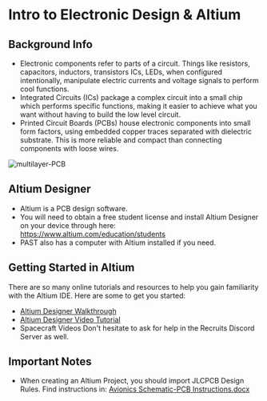 # Intro to Electronic Design & Altium

## Background Info
- Electronic components refer to parts of a circuit. Things like resistors, capacitors, inductors, transistors ICs, LEDs,
  when configured intentionally, manipulate electric currents and voltage signals to perform cool functions.
- Integrated Circuits (ICs) package a complex circuit into a small chip which performs specific functions, making it
  easier to achieve what you want without having to build the low level circuit.
- Printed Circuit Boards (PCBs) house electronic components into small form factors, using embedded copper traces separated with
  dielectric substrate. This is more reliable and compact than connecting components with loose wires.

![multilayer-PCB](https://github.com/user-attachments/assets/8d89323d-6e92-4b4d-b280-80d59e20141c)

## Altium Designer
- Altium is a PCB design software.
- You will need to obtain a free student license and install Altium Designer on your device through here:
  https://www.altium.com/education/students
- PAST also has a computer with Altium installed if you need.

## Getting Started in Altium
There are so many online tutorials and resources to help you gain familiarity with the Altium IDE. Here are some to 
get you started:
- [Altium Designer Walkthrough](https://www.altium.com/documentation/altium-designer/tutorial-complete-design-walkthrough?srsltid=AfmBOoqkGIepiJsCApQ-1vasckeoRjSUaeAYHLYKAWCuF9ruBfx9nrcR#the-design)
- [Altium Designer Video Tutorial](https://www.youtube.com/watch?v=YTGzncKU5RY)
- Spacecraft Videos
Don't hesitate to ask for help in the Recruits Discord Server as well.

## Important Notes
- When creating an Altium Project, you should import JLCPCB Design Rules. Find instructions in:
  [Avionics Schematic-PCB Instructions.docx](https://github.com/user-attachments/files/18704231/AVI-SPCB.Avionics.Schematic-PCB.Instructions.docx)

